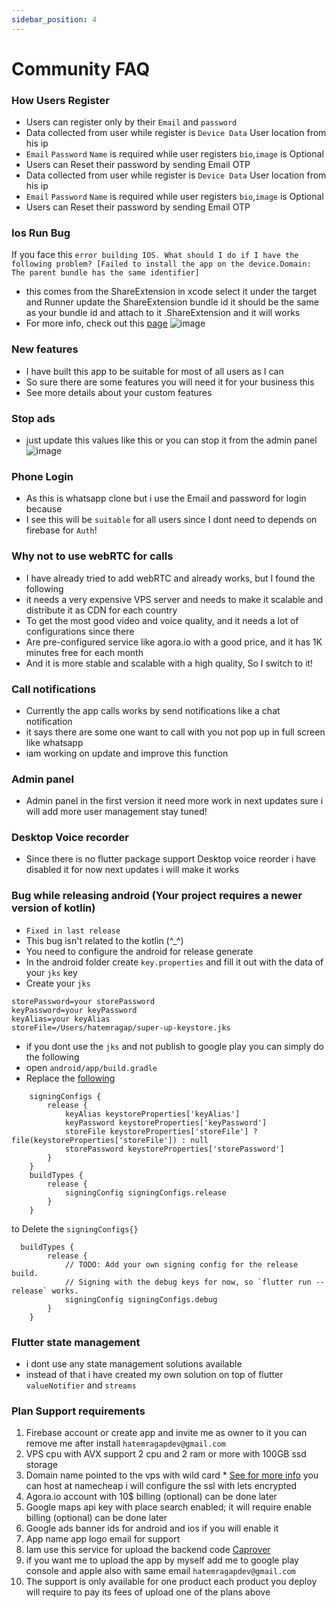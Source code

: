 ```yaml
---
sidebar_position: 4
---
```


# Community FAQ

### How Users Register

- Users can register only by their `Email` and `password`
- Data collected from user while register is `Device Data` User location from his ip
- `Email` `Password` `Name` is required while user registers `bio`,`image` is Optional
- Users can Reset their password by sending Email OTP
- Data collected from user while register is `Device Data` User location from his ip
- `Email` `Password` `Name` is required while user registers `bio`,`image` is Optional
- Users can Reset their password by sending Email OTP

### Ios Run Bug

If you face this
```error building IOS. What should I do if I have the following problem? [Failed to install the app on the device.Domain: The parent bundle has the same identifier]```

- this comes from the ShareExtension in xcode select it under the target and Runner update the ShareExtension bundle id
  it should be the same as your bundle id and attach to it .ShareExtension and it will works
- For more info, check out this [page](https://github.com/ShoutSocial/share_handler)
  ![image](https://github.com/hatemragab/v_chat_sdk/assets/37384769/c5e3b179-1b5f-4ee1-bd57-d8a1d431ec95)

### New features

- I have built this app to be suitable for most of all users as I can
- So sure there are some features you will need it for your business this
- See more details about your custom features

### Stop ads
- just update this values like this or you can stop it from the admin panel
  ![image](./img/ads.jpeg)



### Phone Login

- As this is whatsapp clone but i use the Email and password for login because
- I see this will be `suitable` for all users since I dont need to depends on firebase for `Auth`!

### Why not to use webRTC for calls

- I have already tried to add webRTC and already works, but I found the following
- it needs a very expensive VPS server and needs to make it scalable and distribute it as CDN for each country
- To get the most good video and voice quality, and it needs a lot of configurations since there
- Are pre-configured service like agora.io with a good price, and it has 1K minutes free for each month
- And it is more stable and scalable with a high quality, So I switch to it!

### Call notifications

- Currently the app calls works by send notifications like a chat notification
- it says there are some one want to call with you not pop up in full screen like whatsapp
- iam working on update and improve this function

### Admin panel

- Admin panel in the first version it need more work in next updates sure i will add more user management stay tuned!

### Desktop Voice recorder

- Since there is no flutter package support Desktop voice reorder i have disabled it for now next updates i will make it
  works

### Bug while releasing android (Your project requires a newer version of kotlin)

- `Fixed in last release`
- This bug isn't related to the kotlin (^_^)
- You need to configure the android for release generate
- In the android folder create `key.properties` and fill it out with the data of your `jks` key
- Create your `jks`

```
storePassword=your storePassword
keyPassword=your keyPassword
keyAlias=your keyAlias
storeFile=/Users/hatemragap/super-up-keystore.jks
```

- if you dont use the `jks` and not publish to google play you can simply do the following
- open `android/app/build.gradle`
- Replace the  [following](https://docs.flutter.dev/deployment/android#create-an-upload-keystore)

```
    signingConfigs {
        release {
            keyAlias keystoreProperties['keyAlias']
            keyPassword keystoreProperties['keyPassword']
            storeFile keystoreProperties['storeFile'] ? file(keystoreProperties['storeFile']) : null
            storePassword keystoreProperties['storePassword']
        }
    }
    buildTypes {
        release {
            signingConfig signingConfigs.release
        }
    }
```

to Delete the `signingConfigs{}`

```
  buildTypes {
        release {
            // TODO: Add your own signing config for the release build.
            // Signing with the debug keys for now, so `flutter run --release` works.
            signingConfig signingConfigs.debug
        }
    }
```

### Flutter state management
- i dont use any state management solutions available
- instead of that i have created my own solution on top of flutter `valueNotifier` and `streams`


### Plan Support requirements

1. Firebase account or create app and invite me as owner to it you can remove me after install `hatemragapdev@gmail.com`
2. VPS cpu with AVX support 2 cpu and 2 ram or more with 100GB ssd storage
3. Domain name pointed to the vps with wild card * [See for more info](https://caprover.com/docs/get-started.html#step-2-connect-root-domain) you can host at namecheap i will configure the ssl with lets encrypted
4. Agora.io account with 10$ billing (optional) can be done later
5. Google maps api key with place search enabled; it will require enable billing (optional) can be done later
6. Google ads banner ids for android and ios if you will enable it
7. App name app logo email for support 
8. Iam use this service for upload the backend code [Caprover](https://caprover.com/)
9. if you want me to upload the app by myself add me to google play console and apple also with same email `hatemragapdev@gmail.com`
10. The support is only available for one product each product you deploy will require to pay its fees of upload one of the plans above